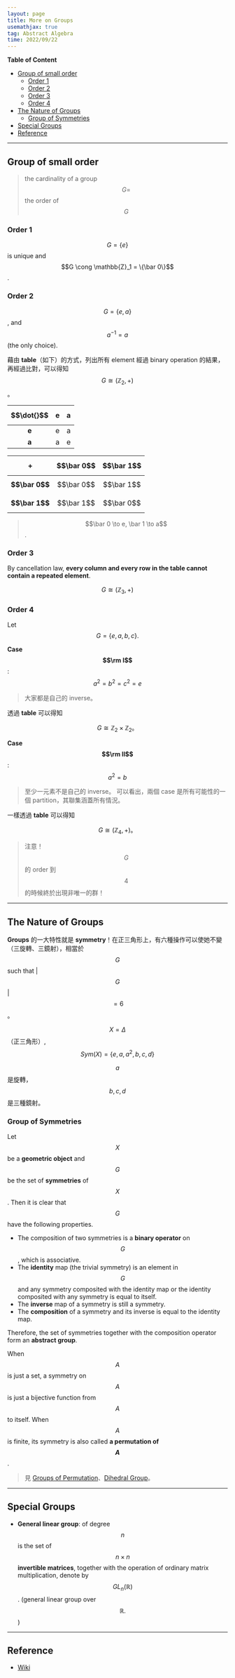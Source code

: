 ```yaml
---
layout: page
title: More on Groups
usemathjax: true
tag: Abstract Algebra
time: 2022/09/22
---
```


**Table of Content**
- [Group of small order](#group-of-small-order)
  - [Order 1](#order-1)
  - [Order 2](#order-2)
  - [Order 3](#order-3)
  - [Order 4](#order-4)
- [The Nature of Groups](#the-nature-of-groups)
  - [Group of Symmetries](#group-of-symmetries)
- [Special Groups](#special-groups)
- [Reference](#reference)

---

## Group of small order

> the cardinality of a group $$G = $$ the order of $$G$$

### Order 1

$$G = \{e\}$$ is unique and $$G \cong \mathbb{Z}_1 = \{\bar 0\}$$.


### Order 2

$$G = \{e, a\}$$, and $$a^{-1} = a$$ (the only choice).

藉由 **table**（如下）的方式，列出所有 element 經過 binary operation 的結果，再經過比對，可以得知 $$G \cong (\mathbb{Z}_2, +)$$。

| $$\dot{}$$ |   e   |   a   |
| :--------: | :---: | :---: |
|   **e**    |   e   |   a   |
|   **a**    |   a   |   e   |

|     $$+$$      | $$\bar 0$$ | $$\bar 1$$ |
| :------------: | :--------: | :--------: |
| **$$\bar 0$$** | $$\bar 0$$ | $$\bar 1$$ |
| **$$\bar 1$$** | $$\bar 1$$ | $$\bar 0$$ |

> $$\bar 0 \to e, \bar 1 \to a$$.

### Order 3

By cancellation law, **every column and every row in the table cannot contain a repeated element**.

$$G \cong (\mathbb{Z}_3, +)$$

### Order 4

Let $$G = \{e, a, b, c\}.$$

**Case $$\rm I$$**: $$a^2 = b^2 = c^2 = e$$

> 大家都是自己的 inverse。

透過 **table** 可以得知

$$G \cong \mathbb{Z}_2 \times \mathbb{Z}_2。$$

**Case $$\rm II$$**: $$a^2 = b$$

> 至少一元素不是自己的 inverse。
> 可以看出，兩個 case 是所有可能性的一個 partition，其聯集涵蓋所有情況。

一樣透過 **table** 可以得知

$$G \cong (\mathbb{Z}_4, +)。$$

> 注意！$$G$$ 的 order 到 $$4$$ 的時候終於出現非唯一的群！

---

## The Nature of Groups

**Groups** 的一大特性就是 **symmetry**！在正三角形上，有六種操作可以使她不變（三旋轉、三鏡射），相當於 $$G$$ such that \|$$G$$\|$$=6$$。

$$X = \Delta$$（正三角形）, $$Sym(X) = \{e, a, a^2, b, c, d\}$$

$$a$$ 是旋轉，$$b, c, d$$ 是三種鏡射。

### Group of Symmetries
Let $$X$$ be a **geometric object** and $$G$$ be the set of **symmetries** of $$X$$.
Then it is clear that $$G$$ have the following properties.
- The composition of two symmetries is a **binary operator** on $$G$$,
which is associative.
- The **identity** map (the trivial symmetry) is an element in $$G$$ and any symmetry composited with the identity map or the identity composited with any symmetry is equal to itself.
- The **inverse** map of a symmetry is still a symmetry.
- The **composition** of a symmetry and its inverse is equal to the identity map.

Therefore, the set of symmetries together with the composition operator form an **abstract group**.

When $$A$$ is just a set, a symmetry on $$A$$ is just a bijective function from $$A$$ to itself. When $$A$$ is finite, its symmetry is also called **a permutation of $$A$$**.

> 見 [Groups of Permutation](../9-Groups-of-Permutation)、[Dihedral Group](../B-n-gons/#dihedral-group)。

---

## Special Groups

- **General linear group**: of degree $$n$$ is the set of $$n\times n$$ **invertible matrices**, together with the operation of ordinary matrix multiplication, denote by $$GL_n(\mathbb{R})$$. (general linear group over $$\mathbb{R}.$$)

---

## Reference
- [Wiki](https://en.wikipedia.org/wiki/General_linear_group)
